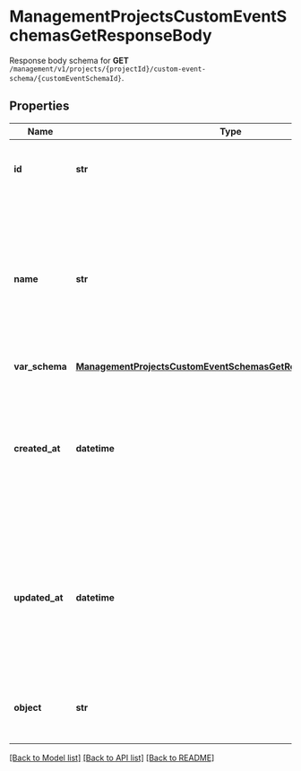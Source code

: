 # ManagementProjectsCustomEventSchemasGetResponseBody

Response body schema for **GET** `/management/v1/projects/{projectId}/custom-event-schema/{customEventSchemaId}`.

## Properties

Name | Type | Description | Notes
------------ | ------------- | ------------- | -------------
**id** | **str** | Unique identifier of the custom event schema. | [optional] 
**name** | **str** | User-defined name of the custom event. This is also shown in **Project Settings** &gt; **Event Schema** in the Voucherify Dashboard. | [optional] 
**var_schema** | [**ManagementProjectsCustomEventSchemasGetResponseBodySchema**](ManagementProjectsCustomEventSchemasGetResponseBodySchema.md) |  | [optional] 
**created_at** | **datetime** | Timestamp representing the date and time when the custom event schema was created. The value is shown in the ISO 8601 format. | [optional] 
**updated_at** | **datetime** | Timestamp representing the date and time when the custom event schema was updated. The value is shown in the ISO 8601 format. | [optional] 
**object** | **str** | The type of the object represented by JSON. | [optional] [default to 'custom-event-schema']

[[Back to Model list]](../README.md#documentation-for-models) [[Back to API list]](../README.md#documentation-for-api-endpoints) [[Back to README]](../README.md)


